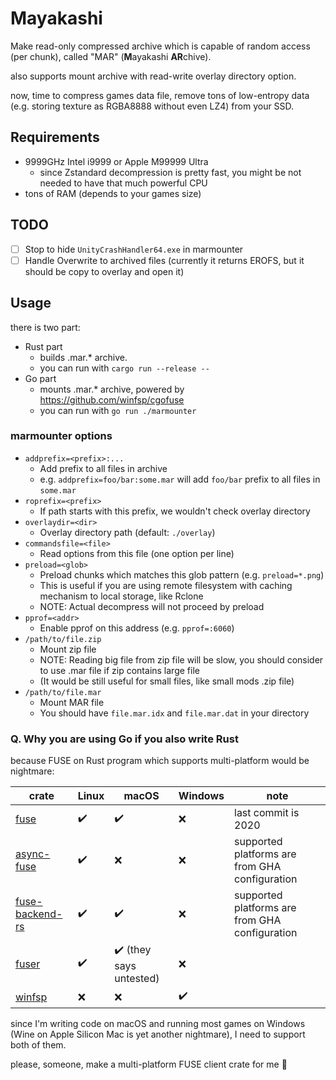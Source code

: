 # Mayakashi

Make read-only compressed archive which is capable of random access (per chunk), called "MAR" (**M**ayakashi **AR**chive).

also supports mount archive with read-write overlay directory option.

now, time to compress games data file, remove tons of low-entropy data (e.g. storing texture as RGBA8888 without even LZ4) from your SSD.

## Requirements

* 9999GHz Intel i9999 or Apple M99999 Ultra
  * since Zstandard decompression is pretty fast, you might be not needed to have that much powerful CPU
* tons of RAM (depends to your games size)

## TODO

- [ ] Stop to hide `UnityCrashHandler64.exe` in marmounter
- [ ] Handle Overwrite to archived files (currently it returns EROFS, but it should be copy to overlay and open it)

## Usage

there is two part:
* Rust part
  * builds .mar.* archive.
  * you can run with `cargo run --release --`
* Go part
  * mounts .mar.* archive, powered by https://github.com/winfsp/cgofuse
  * you can run with `go run ./marmounter`

### marmounter options

* `addprefix=<prefix>:...`
  * Add prefix to all files in archive
  * e.g. `addprefix=foo/bar:some.mar` will add `foo/bar` prefix to all files in `some.mar`
* `roprefix=<prefix>`
  * If path starts with this prefix, we wouldn't check overlay directory
* `overlaydir=<dir>` 
  * Overlay directory path (default: `./overlay`)
* `commandsfile=<file>`
  * Read options from this file (one option per line)
* `preload=<glob>`
   * Preload chunks which matches this glob pattern (e.g. `preload=*.png`)
   * This is useful if you are using remote filesystem with caching mechanism to local storage, like Rclone
   * NOTE: Actual decompress will not proceed by preload
* `pprof=<addr>`
  * Enable pprof on this address (e.g. `pprof=:6060`)
* `/path/to/file.zip`
  * Mount zip file
  * NOTE: Reading big file from zip file will be slow, you should consider to use .mar file if zip contains large file
  * (It would be still useful for small files, like small mods .zip file)
* `/path/to/file.mar`
  * Mount MAR file
  * You should have `file.mar.idx` and `file.mar.dat` in your directory

### Q. Why you are using Go if you also write Rust

because FUSE on Rust program which supports multi-platform would be nightmare:

| crate | Linux | macOS | Windows | note |
| --- | --- | --- | --- | --- |
| [fuse](https://github.com/zargony/fuse-rs) | :heavy_check_mark: | :heavy_check_mark: | :x: | last commit is 2020 |
| [async-fuse](https://github.com/udoprog/async-fuse) | :heavy_check_mark: | :x: | :x: | supported platforms are from GHA configuration |
| [fuse-backend-rs](https://github.com/cloud-hypervisor/fuse-backend-rs) | :heavy_check_mark: | :heavy_check_mark: | :x: | supported platforms are from GHA configuration |
| [fuser](https://github.com/cberner/fuser) | :heavy_check_mark: | :heavy_check_mark: (they says untested) | :x: | |
| [winfsp](https://github.com/SnowflakePowered/winfsp-rs) | :x: | :x: | :heavy_check_mark: | |

since I'm writing code on macOS and running most games on Windows (Wine on Apple Silicon Mac is yet another nightmare), I need to support both of them.

please, someone, make a multi-platform FUSE client crate for me 🥺

